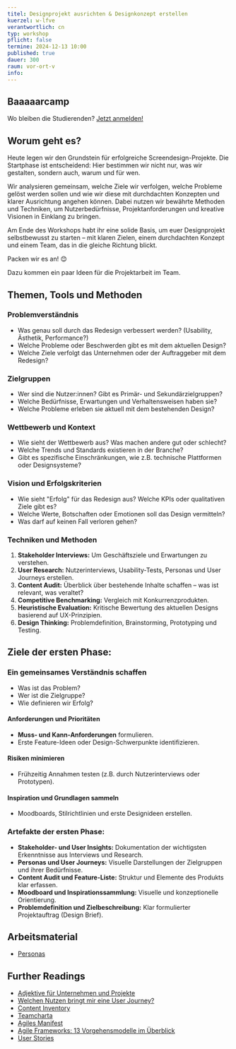 ```yaml
---
titel: Designprojekt ausrichten & Designkonzept erstellen
kuerzel: w-lfve
verantwortlich: cn
typ: workshop
pflicht: false
termine: 2024-12-13 10:00
published: true
dauer: 300
raum: vor-ort-v
info: 
---
```


## Baaaaarcamp
Wo bleiben die Studierenden? [Jetzt anmelden!](https://miro.com/app/board/uXjVLGMz2Ko=/)


## Worum geht es?
Heute legen wir den Grundstein für erfolgreiche Screendesign-Projekte. Die Startphase ist entscheidend: Hier bestimmen wir nicht nur, was wir gestalten, sondern auch, warum und für wen.

Wir analysieren gemeinsam, welche Ziele wir verfolgen, welche Probleme gelöst werden sollen und wie wir diese mit durchdachten Konzepten und klarer Ausrichtung angehen können. Dabei nutzen wir bewährte Methoden und Techniken, um Nutzerbedürfnisse, Projektanforderungen und kreative Visionen in Einklang zu bringen.

Am Ende des Workshops habt ihr eine solide Basis, um euer Designprojekt selbstbewusst zu starten – mit klaren Zielen, einem durchdachten Konzept und einem Team, das in die gleiche Richtung blickt.

Packen wir es an! 😊

Dazu kommen ein paar Ideen für die Projektarbeit im Team.

## Themen, Tools und Methoden

### Problemverständnis
- Was genau soll durch das Redesign verbessert werden? (Usability, Ästhetik, Performance?)
- Welche Probleme oder Beschwerden gibt es mit dem aktuellen Design?
- Welche Ziele verfolgt das Unternehmen oder der Auftraggeber mit dem Redesign?

### Zielgruppen
- Wer sind die Nutzer:innen? Gibt es Primär- und Sekundärzielgruppen?
- Welche Bedürfnisse, Erwartungen und Verhaltensweisen haben sie?
- Welche Probleme erleben sie aktuell mit dem bestehenden Design?

### Wettbewerb und Kontext
- Wie sieht der Wettbewerb aus? Was machen andere gut oder schlecht?
- Welche Trends und Standards existieren in der Branche?
- Gibt es spezifische Einschränkungen, wie z.B. technische Plattformen oder Designsysteme?

### Vision und Erfolgskriterien
- Wie sieht "Erfolg" für das Redesign aus? Welche KPIs oder qualitativen Ziele gibt es?
- Welche Werte, Botschaften oder Emotionen soll das Design vermitteln?
- Was darf auf keinen Fall verloren gehen?

### Techniken und Methoden
1. **Stakeholder Interviews:** Um Geschäftsziele und Erwartungen zu verstehen.
2. **User Research:** Nutzerinterviews, Usability-Tests, Personas und User Journeys erstellen.
3. **Content Audit:** Überblick über bestehende Inhalte schaffen – was ist relevant, was veraltet?
4. **Competitive Benchmarking:** Vergleich mit Konkurrenzprodukten.
5. **Heuristische Evaluation:** Kritische Bewertung des aktuellen Designs basierend auf UX-Prinzipien.
6. **Design Thinking:** Problemdefinition, Brainstorming, Prototyping und Testing.

## Ziele der ersten Phase:
### Ein gemeinsames Verständnis schaffen
   - Was ist das Problem?
   - Wer ist die Zielgruppe?
   - Wie definieren wir Erfolg?

#### Anforderungen und Prioritäten
   - **Muss- und Kann-Anforderungen** formulieren.
   - Erste Feature-Ideen oder Design-Schwerpunkte identifizieren.

####  Risiken minimieren
   - Frühzeitig Annahmen testen (z.B. durch Nutzerinterviews oder Prototypen).

#### Inspiration und Grundlagen sammeln
   - Moodboards, Stilrichtlinien und erste Designideen erstellen.

### **Artefakte der ersten Phase:**
- **Stakeholder- und User Insights:** Dokumentation der wichtigsten Erkenntnisse aus Interviews und Research.
- **Personas und User Journeys:** Visuelle Darstellungen der Zielgruppen und ihrer Bedürfnisse.
- **Content Audit und Feature-Liste:** Struktur und Elemente des Produkts klar erfassen.
- **Moodboard und Inspirationssammlung:** Visuelle und konzeptionelle Orientierung.
- **Problemdefinition und Zielbeschreibung:** Klar formulierter Projektauftrag (Design Brief).


## Arbeitsmaterial
- [Personas](https://miro.com/app/board/uXjVN6jJnvc=/?share_link_id=564177065479)


<!--
- [Designreview](https://www.figma.com/file/VktRki0OH37o7wdRz73DAd/Designreview-Vreunde?type=design&node-id=0%3A1&mode=design&t=7xs5hnrl3ei0MZ0m-1)
- [Filedrop Ergebnisse](https://th-koeln.sciebo.de/s/pGhDupomo05QDDJ)
- [Teamarbeit](https://miro.com/app/board/uXjVN7cJXpg=/?share_link_id=593770762700)
- [Personas](https://miro.com/app/board/uXjVN6jJnvc=/?share_link_id=564177065479)
- [User Stories](https://miro.com/app/board/uXjVN6i1vDg=/?share_link_id=744833010975)

- [Markenpersönlichkeit](https://miro.com/app/board/uXjVN6i1vVU=/?share_link_id=681778440505)
- [Research](https://miro.com/app/board/uXjVN6hnIkA=/?share_link_id=338650701391)
- [Look & Feel](https://miro.com/app/board/uXjVN6hnIhQ=/?share_link_id=564160660298)
-->

## Further Readings
- [Adjektive für Unternehmen und Projekte](http://www.online-marketing-txt.de/positive-adjektive-unternehmen)
- [Welchen Nutzen bringt mir eine User Journey?](https://www.omt.de/lexikon/user-journey/#welchen-nutzen-bringt-mir-eine-user-journey)
- [Content Inventory](https://www.usability.gov/how-to-and-tools/methods/content-inventory.html)
- [Teamcharta](https://asana.com/de/resources/team-charter-template)
- [Agiles Manifest](https://agilemanifesto.org/iso/de/manifesto.html)
- [Agile Frameworks: 13 Vorgehensmodelle im Überblick](https://www.me-company.de/magazin/agile-framework/)
- [User Stories](https://www.me-company.de/magazin/user-stories/)

<!--
Die Planung und Umsetzung eines Screendesign-Projekts im Team erfordert eine strukturierte Herangehensweise. Hier sind einige sinnvolle Schritte, die du berücksichtigen könntest:

1. **Projektdefinition und -ziele:**
   - Kläre die Ziele des Screendesign-Projekts. Was soll erreicht werden? Welche Probleme sollen gelöst werden? Wer ist die Zielgruppe?
   - Definiere den Umfang des Projekts und setze klare Ziele für das Design.

2. **Recherche und Analyse:**
   - Sammle Informationen über die Zielgruppe, Markttrends und Wettbewerber.
   - Analysiere bestehende Designs, um herauszufinden, was funktioniert und was verbessert werden kann.

3. **Festlegung von Anforderungen:**
   - Erarbeite gemeinsam mit dem Team die funktionalen und ästhetischen Anforderungen an das Design.
   - Berücksichtige technische Anforderungen und Einschränkungen.

4. **Erstellung von Designrichtlinien:**
   - Definiere einheitliche Designrichtlinien, um sicherzustellen, dass das Team konsistente Designs erstellt.
   - Festlege Farbschemata, Schriftarten, Symbole und andere Designelemente.

5. **Brainstorming und Ideenfindung:**
   - Führe Brainstorming-Sitzungen durch, um kreative Ideen zu sammeln.
   - Ermutige Teammitglieder, ihre Perspektiven und Vorschläge einzubringen.

6. **Skizzierung und Wireframes:**
   - Erstelle grobe Skizzen und Wireframes, um die grundlegende Struktur und Navigation des Designs zu planen.
   - Überprüfe diese Entwürfe mit dem Team, um frühzeitig Feedback zu erhalten.

7. **Prototyping:**
   - Erstelle interaktive Prototypen, um das Design in Aktion zu zeigen.
   - Teste die Prototypen, um Benutzererfahrungen zu evaluieren und mögliche Verbesserungen zu identifizieren.

8. **Design-Iteration:**
   - Setze das Feedback des Teams und der Stakeholder um und überarbeite das Design entsprechend.
   - Führe regelmäßige Überprüfungen durch, um sicherzustellen, dass das Design den Anforderungen entspricht.

9. **Entwicklungszusammenarbeit:**
   - Arbeite eng mit Entwicklern zusammen, um sicherzustellen, dass das Design technisch umsetzbar ist.
   - Kläre Unklarheiten und halte regelmäßige Meetings, um den Fortschritt zu besprechen.

10. **Endabnahme und Dokumentation:**
    - Führe abschließende Überprüfungen durch, um sicherzustellen, dass alle Anforderungen erfüllt sind.
    - Dokumentiere das Design, einschließlich aller relevanten Details für Entwickler und andere Stakeholder.

11. **Implementierung und Launch:**
    - Unterstütze das Entwicklerteam während der Implementierungsphase.
    - Überwache den Launch und behebe eventuelle auftretende Probleme.

12. **Feedback und Verbesserung:**
    - Sammle nach dem Launch Feedback von Benutzern und Teammitgliedern.
    - Nutze das Feedback für zukünftige Verbesserungen und Iterationen.

Eine klare Kommunikation und Zusammenarbeit sind während des gesamten Prozesses entscheidend. Nutze Tools für die Zusammenarbeit im Team, um den Workflow zu optimieren.

Bei den ersten Schritten eines Screendesign-Projekts sind bestimmte Arbeitstechniken und Methoden besonders sinnvoll und hilfreich. Hier sind einige, die du in Betracht ziehen kannst:

1. **Design Thinking:**
   - Design Thinking ist eine kreative Problemlösungsmethode, die sich auf die Bedürfnisse der Benutzer konzentriert. Durch Phasen wie Verstehen, Beobachten, Ideen generieren, Prototypen erstellen und Testen kann das Team gemeinsam innovative Lösungen entwickeln.

2. **User Persona erstellen:**
   - Erstelle detaillierte Benutzerprofile (Personas), um ein besseres Verständnis für die Zielgruppe zu bekommen. Dies hilft bei der Fokussierung des Designs auf die Bedürfnisse und Präferenzen der Benutzer.

3. **Empathy Mapping:**
   - Nutze Empathy Mapping, um tieferes Verständnis für die Gefühle, Bedürfnisse und Herausforderungen der Benutzer zu entwickeln. Dies hilft dabei, Designs zu schaffen, die wirklich auf die Benutzer zugeschnitten sind.

4. **Mind Mapping:**
   - Verwende Mind Maps, um Ideen zu sammeln und zu organisieren. Dies hilft dabei, Zusammenhänge zu erkennen und kreative Ansätze zu fördern.

5. **Storyboarding:**
   - Erstelle Storyboards, um den Ablauf und die Interaktionen in der Benutzererfahrung zu visualisieren. Dies ermöglicht es, frühzeitig potenzielle Probleme zu identifizieren und zu beheben.

6. **SWOT-Analyse:**
   - Führe eine SWOT-Analyse (Stärken, Schwächen, Chancen, Bedrohungen) durch, um die aktuelle Situation und Umgebung zu bewerten. Dies hilft bei der Identifizierung von Chancen und Herausforderungen.

7. **Prototyping:**
   - Erstelle Prototypen, um frühzeitig eine greifbare Vorstellung des Designs zu erhalten. Prototypen helfen dabei, Ideen zu testen und schnell auf Feedback zu reagieren.

8. **Designsprints:**
   - Designsprints sind intensive, zeitlich begrenzte Workshops, die sich auf die schnelle Entwicklung von Ideen und Prototypen konzentrieren. Sie sind besonders nützlich, um in kurzer Zeit kreative Lösungen zu generieren.

9. **Kollaborative Tools nutzen:**
   - Nutze kollaborative Tools wie Miro, Figma oder Adobe XD, um gemeinsam im Team Ideen zu sammeln, zu skizzieren und Prototypen zu erstellen. Dies erleichtert die Zusammenarbeit, auch wenn Teammitglieder an verschiedenen Standorten arbeiten.

10. **Agile Methoden:**
    - Implementiere agile Methoden wie Scrum oder Kanban, um den Designprozess in sinnvolle Iterationen aufzuteilen und flexibel auf Veränderungen reagieren zu können.

11. **Feedback einholen:**
    - Holen Sie früh und regelmäßig Feedback von Stakeholdern, Teammitgliedern und potenziellen Benutzern ein. Dies ermöglicht es, das Design kontinuierlich zu verbessern.

Diese Arbeitstechniken und Methoden können je nach Projekt und Teamanforderungen angepasst werden. Es ist wichtig, flexibel zu sein und den Prozess entsprechend den spezifischen Bedürfnissen anzupassen.

---

Ein semantisches Differenzial ist eine Methode in der Psychologie und Marktforschung, die verwendet wird, um die subjektive Wahrnehmung von Begriffen oder Konzepten zu erfassen. Es könnte im Kontext des Screendesigns auf verschiedene Weisen helfen:

1. **Bewertung von Designelementen:**
   - Ein semantisches Differenzial kann dazu verwendet werden, Designelemente oder -konzepte zu bewerten. Durch die Verwendung von entgegengesetzten Adjektiven auf einer Skala können Benutzer ihre Eindrücke von bestimmten Designaspekten ausdrücken, zum Beispiel von "modern" bis "klassisch" oder von "freundlich" bis "formell".

2. **Benutzererfahrung bewerten:**
   - Bei der Gestaltung von Benutzeroberflächen (UI) und Benutzererfahrungen (UX) kann ein semantisches Differenzial verwendet werden, um die wahrgenommene Usability, Ästhetik und Benutzerfreundlichkeit zu bewerten. Dies kann dazu beitragen, Designentscheidungen zu treffen, die besser den Erwartungen und Präferenzen der Benutzer entsprechen.

3. **Konsistenz im Design sicherstellen:**
   - Durch die Verwendung eines semantischen Differenzials können Designer sicherstellen, dass verschiedene Elemente im Design konsistent wahrgenommen werden. Dies ist wichtig, um eine klare und einheitliche Benutzererfahrung zu schaffen.

4. **Feedback von Stakeholdern einholen:**
   - Wenn Stakeholder unterschiedliche Perspektiven haben, kann ein semantisches Differenzial dazu beitragen, ihre Wahrnehmung und Bewertung von Designs zu verstehen. Dies erleichtert die Integration von Feedback in den Designprozess.

5. **Priorisierung von Designaspekten:**
   - Bei der Entscheidungsfindung im Designprozess kann ein semantisches Differenzial verwendet werden, um Prioritäten zu setzen und zu bestimmen, welche Aspekte für die Benutzer und Stakeholder besonders wichtig sind.

6. **Optimierung von Kommunikation:**
   - Das semantische Differenzial kann auch als Kommunikationsmittel innerhalb des Designteams dienen. Es hilft dabei, die verschiedenen Wahrnehmungen und Vorstellungen der Teammitglieder zu klären und sicherzustellen, dass alle auf die gleiche Weise über bestimmte Designaspekte denken.

Es ist wichtig zu beachten, dass das semantische Differenzial ein Werkzeug ist, das in Verbindung mit anderen Forschungs- und Designmethoden verwendet werden sollte. Es bietet eine strukturierte Möglichkeit, subjektive Meinungen und Wahrnehmungen zu erfassen und kann einen wertvollen Beitrag zu einem evidenzbasierten Designprozess leisten.

---

Ein Moodboard kann in verschiedenen Phasen des Screendesigns einen bedeutenden Beitrag leisten. Hier sind einige Wege, wie ein Moodboard nützlich sein kann:

1. **Inspiration und Kreativität:**
   - Moodboards dienen als visuelle Inspirationsquellen. Sie ermöglichen es dem Designteam, verschiedene visuelle Stile, Farbpaletten und Designelemente zu erkunden, um kreative Ideen zu entwickeln.

2. **Klärung des Designstils:**
   - Ein Moodboard hilft dabei, den gewünschten Designstil zu klären. Durch die Zusammenstellung von Bildern, Farben und Texturen können Teammitglieder und Stakeholder besser verstehen, wie das Design aussehen soll.

3. **Konsens im Team herstellen:**
   - Indem ein Moodboard als Referenz dient, können unterschiedliche Teammitglieder und Stakeholder leichter einen Konsens über den visuellen Ansatz und die Ästhetik finden. Es schafft eine gemeinsame Grundlage für die Diskussion und Entscheidungsfindung.

4. **Kommunikation mit Stakeholdern:**
   - Ein Moodboard ist ein ausgezeichnetes Mittel, um mit Stakeholdern zu kommunizieren. Anstatt abstrakte Konzepte verbal zu beschreiben, können Sie mit einem Moodboard visuelle Ideen präsentieren und sicherstellen, dass alle Beteiligten die gleiche Vorstellung vom gewünschten Design haben.

5. **Festlegung von Farbpaletten:**
   - Durch die Auswahl und Anordnung von Farben auf dem Moodboard können Designer klare Farbpaletten definieren. Dies ist entscheidend für die Schaffung einer konsistenten visuellen Identität.

6. **Textur und Stimmung übermitteln:**
   - Textur kann einen großen Einfluss auf die Wahrnehmung eines Designs haben. Ein Moodboard ermöglicht es, verschiedene Texturen zu erforschen und die gewünschte Stimmung oder Atmosphäre für das Design zu vermitteln.

7. **Erstellung von Designrichtlinien:**
   - Ein Moodboard kann als Ausgangspunkt für die Entwicklung von Designrichtlinien dienen. Es legt den visuellen Ton fest und dient als Referenz für zukünftige Designentscheidungen.

8. **Vermeidung von Missverständnissen:**
   - Visuelle Elemente können oft leichter verstanden werden als verbale Erklärungen. Ein Moodboard reduziert das Risiko von Missverständnissen, indem es klare visuelle Referenzen für das Design liefert.

9. **Feedback einholen:**
   - Das Moodboard kann dazu verwendet werden, frühzeitig Feedback einzuholen, bevor viel Zeit in die detaillierte Ausarbeitung des Designs investiert wird. Dies spart Zeit und Ressourcen.

10. **Selbstreflexion für den Designer:**
    - Ein Moodboard kann auch für den Designer selbst als Werkzeug der Selbstreflexion dienen. Es ermöglicht dem Designer, seine eigenen Gedanken und Vorstellungen zu klären und sicherzustellen, dass er auf dem richtigen Weg ist.

Insgesamt fungiert ein Moodboard als visuelle Roadmap, die dem Designteam und den Stakeholdern dabei hilft, eine klare Vorstellung vom gewünschten Design zu entwickeln und zu teilen.

-->

<!--
## Worum geht es?
Bislang waren unserer Layouts relativ simple, d.h. sie enthielten wenige Elemente. Heute nähern wir uns Konzepten für Layouts, die vielen Elementen Platz bieten.

## Material
- [Folien zum Thema Layout](../../download/workshops/layouts/layout_raster.pdf)
- [Space, Grids, and Layouts](https://www.designsystems.com/space-grids-and-layouts/)
- [Building Better UI Designs With Layout Grids](https://www.smashingmagazine.com/2017/12/building-better-ui-designs-layout-grids/)
- [Content Inventory](https://www.nngroup.com/articles/content-audits/) 

## Weiterführendes Material
- [14 layout design trends](https://webflow.com/blog/layout-design)
- [Design Systems](https://www.designsystems.com/)
- [Share Files with Collaborators](https://help.figma.com/article/385-share-files)
- [Google Sheets Link Plugin](https://docs.sheetssync.app/)
- [Atomic Design](http://atomicdesign.bradfrost.com/table-of-contents/)

## Auto Layout Funktion
- [Using Contraints](https://help.figma.com/article/54-constraints)
- [Create Dynamic Designs with Auto Layout](https://help.figma.com/article/453-auto-layout)
- [Design more, resize less, with Auto Layout](https://www.figma.com/blog/announcing-auto-layout/)
- [Quick tips for Auto Layout in Figma](https://uxdesign.cc/quick-tips-for-auto-layout-in-figma-411c639a51b0)

## Iconsets
- [Font Awesome](https://fontawesome.com)
- [Material Design Icons](https://fonts.google.com/icons)
- [Ionicons](http://ionicons.com)
- [Foundation Icons](https://get.foundation/icon-fonts.html)
- [flaticon](https://www.flaticon.com)

## Übungen
- [Komplexe Layouts](/mi-bachelor-screendesign/assignments/workshop-008-complex-layouts-mi/)


## Upload
Diesmal kein Upload :) Wir machen im nächsten Workshop mit den Ergebnissen weiter.


## Sie haben keinen Rechner?
Kein Problem, denn wir haben welche. Allerdings nur Macs. Uuuuuhh. Wenn Sie einen brauchen, bitte rechtzeitig an Volker Schaefer wenden. Unsere Rechner können nur für die Workshops und Trainings ausgeliehen werden. Im MI Pool stehen aber immer Rechner für Sie bereit.
-->
